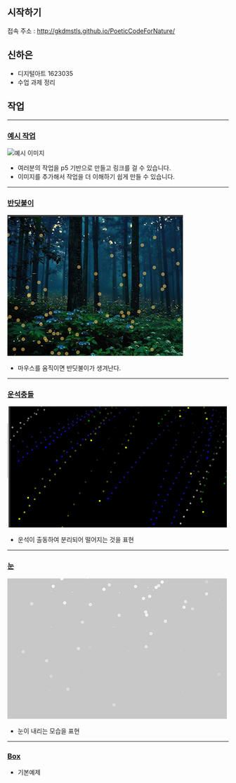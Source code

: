 ## 시작하기

접속 주소 : <http://gkdmstls.github.io/PoeticCodeForNature/>

## 신하은
 * 디지털아트 1623035
 * 수업 과제 정리

## 작업
----
### [예시 작업](./example/)
![예시 이미지](./example_img.png)
 * 여러분의 작업을 p5 기반으로 만들고 링크를 걸 수 있습니다.
 * 이미지를 추가해서 작업을 더 이해하기 쉽게 만들 수 있습니다.

----
### [반딧불이](./ex01/)
 ![반딧불이](./fly.png)
  * 마우스를 움직이면 반딧불이가 생겨난다.

----
### [운석충돌](./fireworks/)
 ![운석충돌](./firework.png)
  * 운석이 출동하여 분리되어 떨어지는 것을 표현

----
### [눈](./snow/)
 ![눈 내리기](./sno.png)
  * 눈이 내리는 모습을 표현
----
### [Box](./Boxes/)
  * 기본예제
